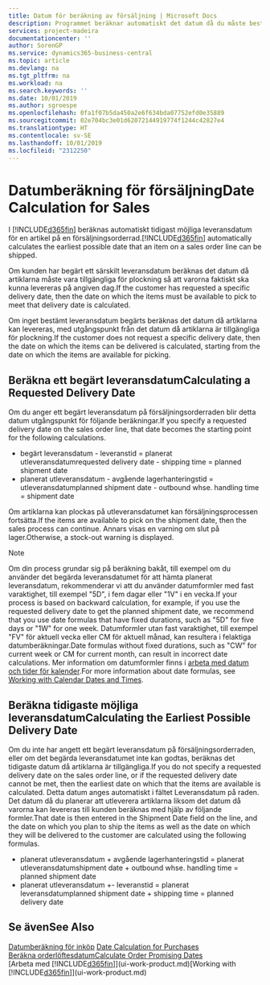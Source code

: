 ```yaml
---
title: Datum för beräkning av försäljning | Microsoft Docs
description: Programmet beräknar automatiskt det datum då du måste beställa en artikel som du vill ha i lager på ett visst datum. Det är detta datum då du kan förvänta dig att artiklar som beställts ett visst datum ska vara tillgängliga för plockning.
services: project-madeira
documentationcenter: ''
author: SorenGP
ms.service: dynamics365-business-central
ms.topic: article
ms.devlang: na
ms.tgt_pltfrm: na
ms.workload: na
ms.search.keywords: ''
ms.date: 10/01/2019
ms.author: sgroespe
ms.openlocfilehash: 0fa1f07b5da450a2e6f634bda07752efd0e35889
ms.sourcegitcommit: 02e704bc3e01d62072144919774f1244c42827e4
ms.translationtype: HT
ms.contentlocale: sv-SE
ms.lasthandoff: 10/01/2019
ms.locfileid: "2312250"
---
```

# <a name="date-calculation-for-sales"></a><span data-ttu-id="8de3c-104">Datumberäkning för försäljning</span><span class="sxs-lookup"><span data-stu-id="8de3c-104">Date Calculation for Sales</span></span>
<span data-ttu-id="8de3c-105">I [!INCLUDE[d365fin](includes/d365fin_md.md)] beräknas automatiskt tidigast möjliga leveransdatum för en artikel på en försäljningsorderrad.</span><span class="sxs-lookup"><span data-stu-id="8de3c-105">[!INCLUDE[d365fin](includes/d365fin_md.md)] automatically calculates the earliest possible date that an item on a sales order line can be shipped.</span></span>

<span data-ttu-id="8de3c-106">Om kunden har begärt ett särskilt leveransdatum beräknas det datum då artiklarna måste vara tillgängliga för plockning så att varorna faktiskt ska kunna levereras på angiven dag.</span><span class="sxs-lookup"><span data-stu-id="8de3c-106">If the customer has requested a specific delivery date, then the date on which the items must be available to pick to meet that delivery date is calculated.</span></span>

<span data-ttu-id="8de3c-107">Om inget bestämt leveransdatum begärts beräknas det datum då artiklarna kan levereras, med utgångspunkt från det datum då artiklarna är tillgängliga för plockning.</span><span class="sxs-lookup"><span data-stu-id="8de3c-107">If the customer does not request a specific delivery date, then the date on which the items can be delivered is calculated, starting from the date on which the items are available for picking.</span></span>

## <a name="calculating-a-requested-delivery-date"></a><span data-ttu-id="8de3c-108">Beräkna ett begärt leveransdatum</span><span class="sxs-lookup"><span data-stu-id="8de3c-108">Calculating a Requested Delivery Date</span></span>
<span data-ttu-id="8de3c-109">Om du anger ett begärt leveransdatum på försäljningsorderraden blir detta datum utgångspunkt för följande beräkningar.</span><span class="sxs-lookup"><span data-stu-id="8de3c-109">If you specify a requested delivery date on the sales order line, that date becomes the starting point for the following calculations.</span></span>

- <span data-ttu-id="8de3c-110">begärt leveransdatum - leveranstid = planerat utleveransdatum</span><span class="sxs-lookup"><span data-stu-id="8de3c-110">requested delivery date - shipping time = planned shipment date</span></span>
- <span data-ttu-id="8de3c-111">planerat utleveransdatum - avgående lagerhanteringstid = utleveransdatum</span><span class="sxs-lookup"><span data-stu-id="8de3c-111">planned shipment date - outbound whse. handling time = shipment date</span></span>

<span data-ttu-id="8de3c-112">Om artiklarna kan plockas på utleveransdatumet kan försäljningsprocessen fortsätta.</span><span class="sxs-lookup"><span data-stu-id="8de3c-112">If the items are available to pick on the shipment date, then the sales process can continue.</span></span> <span data-ttu-id="8de3c-113">Annars visas en varning om slut på lager.</span><span class="sxs-lookup"><span data-stu-id="8de3c-113">Otherwise, a stock-out warning is displayed.</span></span>

> [!Note]
> <span data-ttu-id="8de3c-114">Om din process grundar sig på beräkning bakåt, till exempel om du använder det begärda leveransdatumet för att hämta planerat leveransdatum, rekommenderar vi att du använder datumformler med fast varaktighet, till exempel "5D", i fem dagar eller "1V" i en vecka.</span><span class="sxs-lookup"><span data-stu-id="8de3c-114">If your process is based on backward calculation, for example, if you use the requested delivery date to get the planned shipment date, we recommend that you use date formulas that have fixed durations, such as "5D" for five days or "1W" for one week.</span></span> <span data-ttu-id="8de3c-115">Datumformler utan fast varaktighet, till exempel "FV" för aktuell vecka eller CM för aktuell månad, kan resultera i felaktiga datumberäkningar.</span><span class="sxs-lookup"><span data-stu-id="8de3c-115">Date formulas without fixed durations, such as "CW" for current week or CM for current month, can result in incorrect date calculations.</span></span> <span data-ttu-id="8de3c-116">Mer information om datumformler finns i [arbeta med datum och tider för kalender](ui-enter-date-ranges.md).</span><span class="sxs-lookup"><span data-stu-id="8de3c-116">For more information about date formulas, see [Working with Calendar Dates and Times](ui-enter-date-ranges.md).</span></span>

## <a name="calculating-the-earliest-possible-delivery-date"></a><span data-ttu-id="8de3c-117">Beräkna tidigaste möjliga leveransdatum</span><span class="sxs-lookup"><span data-stu-id="8de3c-117">Calculating the Earliest Possible Delivery Date</span></span>
<span data-ttu-id="8de3c-118">Om du inte har angett ett begärt leveransdatum på försäljningsorderraden, eller om det begärda leveransdatumet inte kan godtas, beräknas det tidigaste datum då artiklarna är tillgängliga.</span><span class="sxs-lookup"><span data-stu-id="8de3c-118">If you do not specify a requested delivery date on the sales order line, or if the requested delivery date cannot be met, then the earliest date on which that the items are available is calculated.</span></span> <span data-ttu-id="8de3c-119">Detta datum anges automatiskt i fältet Leveransdatum på raden. Det datum då du planerar att utleverera artiklarna liksom det datum då varorna kan levereras till kunden beräknas med hjälp av följande formler.</span><span class="sxs-lookup"><span data-stu-id="8de3c-119">That date is then entered in the Shipment Date field on the line, and the date on which you plan to ship the items as well as the date on which they will be delivered to the customer are calculated using the following formulas.</span></span>

- <span data-ttu-id="8de3c-120">planerat utleveransdatum + avgående lagerhanteringstid = planerat utleveransdatum</span><span class="sxs-lookup"><span data-stu-id="8de3c-120">shipment date + outbound whse. handling time = planned shipment date</span></span>
- <span data-ttu-id="8de3c-121">planerat utleveransdatum +- leveranstid = planerat leveransdatum</span><span class="sxs-lookup"><span data-stu-id="8de3c-121">planned shipment date + shipping time = planned delivery date</span></span>


## <a name="see-also"></a><span data-ttu-id="8de3c-122">Se även</span><span class="sxs-lookup"><span data-stu-id="8de3c-122">See Also</span></span>  
 <span data-ttu-id="8de3c-123">[Datumberäkning för inköp](purchasing-date-calculation-for-purchases.md) </span><span class="sxs-lookup"><span data-stu-id="8de3c-123">[Date Calculation for Purchases](purchasing-date-calculation-for-purchases.md) </span></span>  
 [<span data-ttu-id="8de3c-124">Beräkna orderlöftesdatum</span><span class="sxs-lookup"><span data-stu-id="8de3c-124">Calculate Order Promising Dates</span></span>](sales-how-to-calculate-order-promising-dates.md)  
 <span data-ttu-id="8de3c-125">[Arbeta med [!INCLUDE[d365fin](includes/d365fin_md.md)]](ui-work-product.md)</span><span class="sxs-lookup"><span data-stu-id="8de3c-125">[Working with [!INCLUDE[d365fin](includes/d365fin_md.md)]](ui-work-product.md)</span></span>
